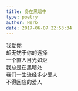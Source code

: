 ```yaml
---  
title: 身在黑暗中  
type: poetry  
author: Herb  
date: 2017-06-07 22:53:34    
---  
```

我爱你  
却无妨于你的选择  
一个直人目光如炬  
我总是在黑暗处    
我们一生流经多少爱人  
不得回应的爱人